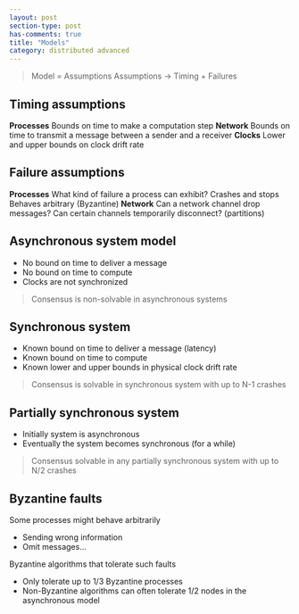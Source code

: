 ```yaml
---
layout: post
section-type: post
has-comments: true
title: "Models"
category: distributed advanced
---
```


> Model = Assumptions
Assumptions -> Timing + Failures
> 

## Timing assumptions

**Processes**
Bounds on time to make a computation step
**Network**
Bounds on time to transmit a message between a sender and a receiver
**Clocks**
Lower and upper bounds on clock drift rate

## Failure assumptions

**Processes**
What kind of failure a process can exhibit?
Crashes and stops
Behaves arbitrary (Byzantine)
**Network**
Can a network channel drop messages?
Can certain channels temporarily disconnect? (partitions)

## Asynchronous system model

- No bound on time to deliver a message
- No bound on time to compute
- Clocks are not synchronized

> Consensus is non-solvable in asynchronous systems
> 

## Synchronous system

- Known bound on time to deliver a message (latency)
- Known bound on time to compute
- Known lower and upper bounds in physical clock drift rate

> Consensus is solvable in synchronous system with up to N-1 crashes
> 

## Partially synchronous system

- Initially system is asynchronous
- Eventually the system becomes synchronous (for a while)

> Consensus solvable in any partially synchronous system with up to N/2 crashes
> 

## Byzantine faults

Some processes might behave arbitrarily

- Sending wrong information
- Omit messages…

Byzantine algorithms that tolerate such faults

- Only tolerate up to 1/3 Byzantine processes
- Non-Byzantine algorithms can often tolerate 1/2 nodes in the asynchronous model